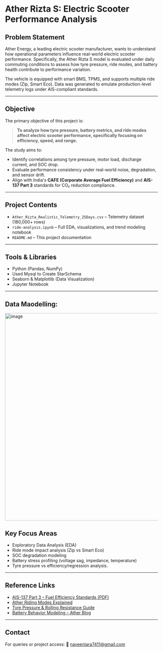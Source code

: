 #  Ather Rizta S: Electric Scooter Performance Analysis

##  Problem Statement

Ather Energy, a leading electric scooter manufacturer, wants to understand how operational parameters influence real-world electric scooter performance. Specifically, the Ather Rizta S model is evaluated under daily commuting conditions to assess how tyre pressure, ride modes, and battery health contribute to performance variation.

The vehicle is equipped with smart BMS, TPMS, and supports multiple ride modes (Zip, Smart Eco). Data was generated to emulate production-level telemetry logs under AIS-compliant standards.

---

##  Objective

The primary objective of this project is:

> **To analyze how tyre pressure, battery metrics, and ride modes affect electric scooter performance, specifically focusing on efficiency, speed, and range.**

The study aims to:

* Identify correlations among tyre pressure, motor load, discharge current, and SOC drop.
* Evaluate performance consistency under real-world noise, degradation, and sensor drift.
* Align with India's **CAFE (Corporate Average Fuel Efficiency)** and **AIS-137 Part 3** standards for CO₂ reduction compliance.

---

##  Project Contents

* `Ather_Rizta_Realistic_Telemetry_25Days.csv` – Telemetry dataset (180,000+ rows)
* `ride-analysis.ipynb` – Full EDA, visualizations, and trend modeling notebook
* `README.md` – This project documentation

---

##  Tools & Libraries

* Python (Pandas, NumPy)
* Used Mysql to Create StarSchema
* Seaborn & Matplotlib (Data Visualization)
* Jupyter Notebook

---
## Data Maodelling:
<img width="921" height="683" alt="image" src="https://github.com/user-attachments/assets/80413517-96b0-4577-b89c-5d185697c541" />


##  Key Focus Areas

* Exploratory Data Analysis (EDA)
* Ride mode impact analysis (Zip vs Smart Eco)
* SOC degradation modeling
* Battery stress profiling (voltage sag, impedance, temperature)
* Tyre pressure vs efficiency/regression analysis.

---

##  Reference Links

* [AIS-137 Part 3 – Fuel Efficiency Standards (PDF)](https://hmr.araiindia.com/Control/AIS/45201991403AMAIS_137_Part_3_F.pdf)
* [Ather Riding Modes Explained](https://www.atherenergy.com/blog/riding-modes-of-an-ather-electric-scooter)
* [Tyre Pressure & Rolling Resistance Guide](https://www.trueenergy.io/blog/the-importance-of-maintaining-optimal-electric-vehicle-ev-tire-pressure/)
* [Battery Behavior Modeling – Ather Blog](https://medium.com/ather/data-analysis-beta-test-ride-chennai-67751b3a8812)

---

##  Contact

For queries or project access:
📧 [naveenlara7411@gmail.com](mailto:naveenlara7411@gmail.com)


